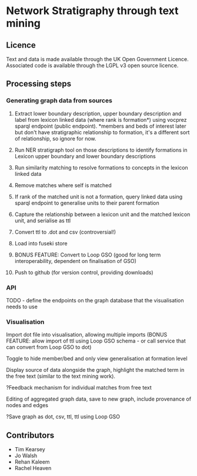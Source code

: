 # Network Stratigraphy through text mining

## Licence

Text and data is made available through the UK Open Government Licence.
Associated code is available through the LGPL v3 open source licence.

## Processing steps

### Generating graph data from sources


1. Extract lower boundary description, upper boundary description and label from lexicon linked data (where rank is formation*) using vocprez sparql endpoint (public endpoint). *members and beds of interest later but don't have stratigraphic relationship to formation, it's a different sort of relationship, so ignore for now.

2. Run NER stratigraph tool on those descriptions to identify formations in Lexicon upper boundary and lower boundary descriptions

3. Run similarity matching to resolve formations to concepts in the lexicon linked data

4. Remove matches where self is matched

5. If rank of the matched unit is not a formation, query linked data using sparql endpoint to generalise units to their parent formation

6. Capture the relationship between a lexicon unit and the matched lexicon unit, and serialise as ttl

7. Convert ttl to .dot and csv (controversial!)

8. Load into fuseki store

9. BONUS FEATURE: Convert to Loop GSO (good for long term interoperability, dependent on finalisation of GSO)

10. Push to github (for version control, providing downloads)

### API

TODO - define the endpoints on the graph database that the visualisation needs to use


### Visualisation
   

Import dot file into visualisation, allowing multiple imports
	(BONUS FEATURE: allow import of ttl using Loop GSO schema - or call service that can convert from Loop GSO to dot)

Toggle to hide member/bed and only view generalisation at formation level

Display source of data alongside the graph, highlight the matched term in the free text (similar to the text mining work). 

?Feedback mechanism for individual matches from free text

Editing of aggregated graph data, save to new graph, include provenance of nodes and edges

?Save graph as dot, csv, ttl, ttl using Loop GSO


## Contributors

* Tim Kearsey
* Jo Walsh
* Rehan Kaleem
* Rachel Heaven
